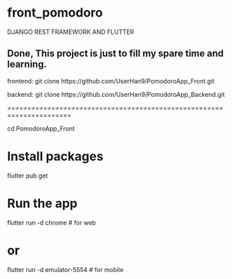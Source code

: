 # front_pomodoro

<p>DJANGO REST FRAMEWORK AND FLUTTER </p>

<h2>Done, This project is just to fill my spare time and learning.</h2>

<p>
<p>frontend: git clone https://github.com/UserHan9/PomodoroApp_Front.git</p>
<p>backend: git clone https://github.com/UserHan9/PomodoroApp_Backend.git</p>
======================================================================

cd PomodoroApp_Front

# Install packages
flutter pub get

# Run the app
flutter run -d chrome    # for web
# or
flutter run -d emulator-5554    # for mobile
</p>

